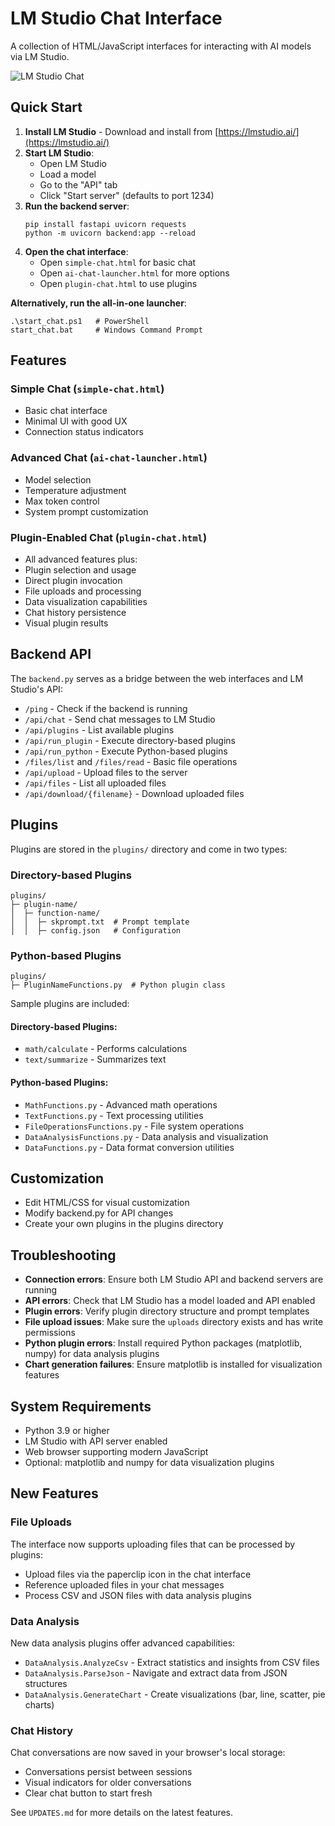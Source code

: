 # LM Studio Chat Interface

A collection of HTML/JavaScript interfaces for interacting with AI models via LM Studio.

![LM Studio Chat](https://raw.githubusercontent.com/microsoft/semantic-kernel/main/docs/images/chat-sample.png)

## Quick Start

1. **Install LM Studio** - Download and install from [https://lmstudio.ai/](https://lmstudio.ai/)
2. **Start LM Studio**:
   - Open LM Studio
   - Load a model
   - Go to the "API" tab
   - Click "Start server" (defaults to port 1234)
3. **Run the backend server**:
   ```
   pip install fastapi uvicorn requests
   python -m uvicorn backend:app --reload
   ```
4. **Open the chat interface**:
   - Open `simple-chat.html` for basic chat
   - Open `ai-chat-launcher.html` for more options
   - Open `plugin-chat.html` to use plugins

**Alternatively, run the all-in-one launcher**:

```
.\start_chat.ps1   # PowerShell
start_chat.bat     # Windows Command Prompt
```

## Features

### Simple Chat (`simple-chat.html`)

- Basic chat interface
- Minimal UI with good UX
- Connection status indicators

### Advanced Chat (`ai-chat-launcher.html`)

- Model selection
- Temperature adjustment
- Max token control
- System prompt customization

### Plugin-Enabled Chat (`plugin-chat.html`)

- All advanced features plus:
- Plugin selection and usage
- Direct plugin invocation
- File uploads and processing
- Data visualization capabilities
- Chat history persistence
- Visual plugin results

## Backend API

The `backend.py` serves as a bridge between the web interfaces and LM Studio's API:

- `/ping` - Check if the backend is running
- `/api/chat` - Send chat messages to LM Studio
- `/api/plugins` - List available plugins
- `/api/run_plugin` - Execute directory-based plugins
- `/api/run_python` - Execute Python-based plugins
- `/files/list` and `/files/read` - Basic file operations
- `/api/upload` - Upload files to the server
- `/api/files` - List all uploaded files
- `/api/download/{filename}` - Download uploaded files

## Plugins

Plugins are stored in the `plugins/` directory and come in two types:

### Directory-based Plugins

```
plugins/
├─ plugin-name/
│  ├─ function-name/
│  │  ├─ skprompt.txt  # Prompt template
│  │  ├─ config.json   # Configuration
```

### Python-based Plugins

```
plugins/
├─ PluginNameFunctions.py  # Python plugin class
```

Sample plugins are included:

#### Directory-based Plugins:

- `math/calculate` - Performs calculations
- `text/summarize` - Summarizes text

#### Python-based Plugins:

- `MathFunctions.py` - Advanced math operations
- `TextFunctions.py` - Text processing utilities
- `FileOperationsFunctions.py` - File system operations
- `DataAnalysisFunctions.py` - Data analysis and visualization
- `DataFunctions.py` - Data format conversion utilities

## Customization

- Edit HTML/CSS for visual customization
- Modify backend.py for API changes
- Create your own plugins in the plugins directory

## Troubleshooting

- **Connection errors**: Ensure both LM Studio API and backend servers are running
- **API errors**: Check that LM Studio has a model loaded and API enabled
- **Plugin errors**: Verify plugin directory structure and prompt templates
- **File upload issues**: Make sure the `uploads` directory exists and has write permissions
- **Python plugin errors**: Install required Python packages (matplotlib, numpy) for data analysis plugins
- **Chart generation failures**: Ensure matplotlib is installed for visualization features

## System Requirements

- Python 3.9 or higher
- LM Studio with API server enabled
- Web browser supporting modern JavaScript
- Optional: matplotlib and numpy for data visualization plugins

## New Features

### File Uploads

The interface now supports uploading files that can be processed by plugins:

- Upload files via the paperclip icon in the chat interface
- Reference uploaded files in your chat messages
- Process CSV and JSON files with data analysis plugins

### Data Analysis

New data analysis plugins offer advanced capabilities:

- `DataAnalysis.AnalyzeCsv` - Extract statistics and insights from CSV files
- `DataAnalysis.ParseJson` - Navigate and extract data from JSON structures
- `DataAnalysis.GenerateChart` - Create visualizations (bar, line, scatter, pie charts)

### Chat History

Chat conversations are now saved in your browser's local storage:

- Conversations persist between sessions
- Visual indicators for older conversations
- Clear chat button to start fresh

See `UPDATES.md` for more details on the latest features.
